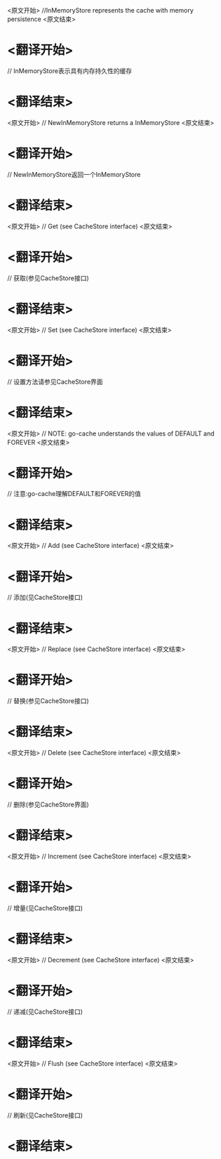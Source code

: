
<原文开始>
//InMemoryStore represents the cache with memory persistence
<原文结束>

# <翻译开始>
// InMemoryStore表示具有内存持久性的缓存
# <翻译结束>


<原文开始>
// NewInMemoryStore returns a InMemoryStore
<原文结束>

# <翻译开始>
// NewInMemoryStore返回一个InMemoryStore
# <翻译结束>


<原文开始>
// Get (see CacheStore interface)
<原文结束>

# <翻译开始>
// 获取(参见CacheStore接口)
# <翻译结束>


<原文开始>
// Set (see CacheStore interface)
<原文结束>

# <翻译开始>
// 设置方法请参见CacheStore界面
# <翻译结束>


<原文开始>
	// NOTE: go-cache understands the values of DEFAULT and FOREVER
<原文结束>

# <翻译开始>
// 注意:go-cache理解DEFAULT和FOREVER的值
# <翻译结束>


<原文开始>
// Add (see CacheStore interface)
<原文结束>

# <翻译开始>
// 添加(见CacheStore接口)
# <翻译结束>


<原文开始>
// Replace (see CacheStore interface)
<原文结束>

# <翻译开始>
// 替换(参见CacheStore接口)
# <翻译结束>


<原文开始>
// Delete (see CacheStore interface)
<原文结束>

# <翻译开始>
// 删除(参见CacheStore界面)
# <翻译结束>


<原文开始>
// Increment (see CacheStore interface)
<原文结束>

# <翻译开始>
// 增量(见CacheStore接口)
# <翻译结束>


<原文开始>
// Decrement (see CacheStore interface)
<原文结束>

# <翻译开始>
// 递减(见CacheStore接口)
# <翻译结束>


<原文开始>
// Flush (see CacheStore interface)
<原文结束>

# <翻译开始>
// 刷新(见CacheStore接口)
# <翻译结束>

